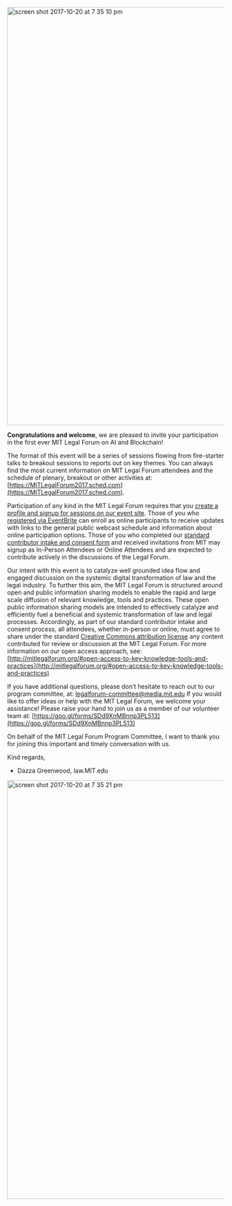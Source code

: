 <img width="969" alt="screen shot 2017-10-20 at 7 35 10 pm" src="https://user-images.githubusercontent.com/2357755/31848430-b0f9589e-b600-11e7-9fad-d79718b62cbd.png">

**Congratulations and welcome**, we are pleased to invite your participation in the first ever MIT Legal Forum on AI and Blockchain!

The format of this event will be a series of sessions flowing from fire-starter talks to breakout sessions to reports out on key themes.  You can always find the most current information on MIT Legal Forum attendees and the schedule of plenary, breakout or other activities at: [https://MITLegalForum2017.sched.com](https://MITLegalForum2017.sched.com).  

Participation of any kind in the MIT Legal Forum requires that you [create a profile and signup for sessions on our event site](https://mitlegalforum2017.sched.com).  Those of you who [registered via EventBrite](https://mit-law-ai-blockchain.eventbrite.com) can enroll as online participants to receive updates with links to the general public webcast schedule and information about online participation options.  Those of you who completed our [standard contributor intake and consent form](https://goo.gl/forms/unO3Do94Mi04bItH2) and received invitations from MIT may signup as In-Person Attendees or Online Attendees and are expected to contribute actively in the discussions of the Legal Forum. 

Our intent with this event is to catalyze well grounded idea flow and engaged discussion on the systemic digital transformation of law and the legal industry.  To further this aim, the MIT Legal Forum is structured around open and public information sharing models to enable the rapid and large scale diffusion of relevant knowledge, tools and practices. These open public information sharing models are intended to effectively catalyze and efficiently fuel a beneficial and systemic transformation of law and legal processes. Accordingly,  as part of our standard contributor intake and consent process, all attendees, whether in-person or online, must agree to share under the standard [Creative Commons attribution license](http://creativecommons.org/licenses/by/4.0) any content contributed for review or discussion at the MIT Legal Forum.  For more information on our open access approach, see: [http://mitlegalforum.org/#open-access-to-key-knowledge-tools-and-practices](http://mitlegalforum.org/#open-access-to-key-knowledge-tools-and-practices) 

If you have additional questions, please don’t hesitate to reach out to our program committee, at:  legalforum-committee@media.mit.edu  If you would like to offer ideas or help with the MIT Legal Forum, we welcome your assistance!  Please raise your hand to join us as a member of our volunteer team at: [https://goo.gl/forms/SDd9XnMBnnp3PL513](https://goo.gl/forms/SDd9XnMBnnp3PL513)  

On behalf of the MIT Legal Forum Program Committee, I want to thank you for joining this important and timely conversation with us.


Kind regards,

- Dazza Greenwood, law.MIT.edu

<img width="970" alt="screen shot 2017-10-20 at 7 35 21 pm" src="https://user-images.githubusercontent.com/2357755/31848436-dbaca6c2-b600-11e7-853e-ce165e0355ff.png">
